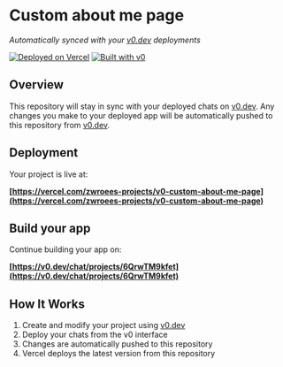 # Custom about me page

*Automatically synced with your [v0.dev](https://v0.dev) deployments*

[![Deployed on Vercel](https://img.shields.io/badge/Deployed%20on-Vercel-black?style=for-the-badge&logo=vercel)](https://vercel.com/zwroees-projects/v0-custom-about-me-page)
[![Built with v0](https://img.shields.io/badge/Built%20with-v0.dev-black?style=for-the-badge)](https://v0.dev/chat/projects/6QrwTM9kfet)

## Overview

This repository will stay in sync with your deployed chats on [v0.dev](https://v0.dev).
Any changes you make to your deployed app will be automatically pushed to this repository from [v0.dev](https://v0.dev).

## Deployment

Your project is live at:

**[https://vercel.com/zwroees-projects/v0-custom-about-me-page](https://vercel.com/zwroees-projects/v0-custom-about-me-page)**

## Build your app

Continue building your app on:

**[https://v0.dev/chat/projects/6QrwTM9kfet](https://v0.dev/chat/projects/6QrwTM9kfet)**

## How It Works

1. Create and modify your project using [v0.dev](https://v0.dev)
2. Deploy your chats from the v0 interface
3. Changes are automatically pushed to this repository
4. Vercel deploys the latest version from this repository